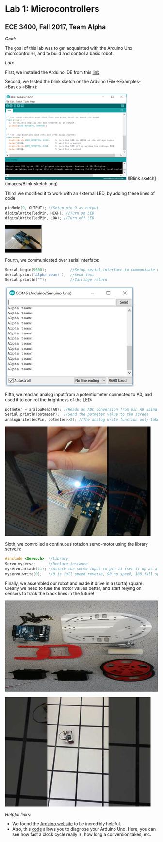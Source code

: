 # Lab 1: Microcontrollers
## ECE 3400, Fall 2017, Team Alpha

_Goal:_

The goal of this lab was to get acquainted with the Arduino Uno microcontroller, and to build and control a basic robot. 

_Lab:_

First, we installed the Arduino IDE from this [link](https://www.arduino.cc/en/Main/Software)

Second, we tested the blink sketch on the Arduino (File->Examples->Basics->Blink):

<img src="/docs/images/Blink-sketch.png" alt="Blink sketch" width="400" height="284">
![Blink sketch](images/Blink-sketch.png)

Third, we modified it to work with an external LED, by adding these lines of code:

```C
pinMode(9, OUTPUT); //Setup pin 9 as output
digitalWrite(ledPin, HIGH); //Turn on LED
digitalWrite(ledPin, LOW); //Turn off LED
```
[![Blinky](images/thumbnail_blinky.jpg)](https://youtu.be/tHVKVdAuRxc)


Fourth, we communicated over serial interface:

```C
Serial.begin(9600);           //Setup serial interface to communicate with 9600 baudrate
Serial.print("Alpha team!");  //Send text 
Serial.println("");           //Carriage return
```

![ArduinoComm](images/ArduinoComm.png)

Fifth, we read an analog input from a potentiometer connected to A0, and used it to control the brightness of the LED:

```C
potmeter = analogRead(A0); //Reads an ADC conversion from pin A0 using default settings for the ADC (10 bit conversion).
Serial.println(potmeter);  //Send the potmeter value to the screen
analogWrite(ledPin, potmeter>>2); //The analog write function only takes 8bits, so we have to divide our value by 4
```

[![Brightness_control](images/thumbnail_brightness_control.jpg)](https://youtu.be/s1B5GrTkDZo)

Sixth, we controlled a continuous rotation servo-motor using the library servo.h:

```C
#include <Servo.h>  //Library
Servo myservo;      //Declare instance
myservo.attach(11); //Attach the servo input to pin 11 (set it up as a pwm output, 20Hz)
myservo.write(0);   //0 is full speed reverse, 90 no speed, 180 full speed ahead
```

Finally, we assembled our robot and made it drive in a (sorta) square. Clearly we need to tune the motor values better, and start relying on sensors to track the black lines in the future!

<img src="/docs/images/Assembly.jpg" alt="Robot parts" width="530" height="300">

[![RobotDrivingInaSquare](images/thumbnail_square.jpg)](https://youtu.be/L83JydJF4H8)

_Helpful links:_

* We found the [Arduino website](http://lmgtfy.com/?q=arduino+analog+write%20Arduino%20website) to be incredibly helpful.
* Also, this [code](https://playground.arduino.cc/Main/ShowInfo) allows you to diagnose your Arduino Uno. Here, you can see how fast a clock cycle really is, how long a conversion takes, etc.
